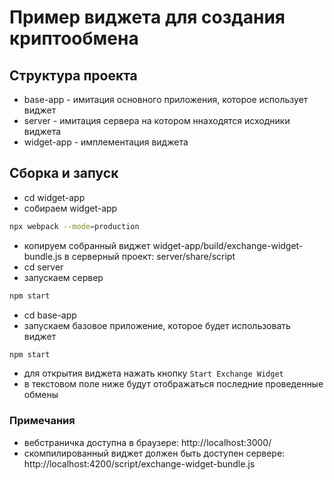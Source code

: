 # Пример виджета для создания криптообмена

## Структура проекта
- base-app - имитация основного приложения, которое использует виджет
- server - имитация сервера на котором ннаходятся исходники виджета
- widget-app - имплементация виджета

## Сборка и запуск
- cd widget-app
- собираем widget-app
```bash
npx webpack --mode=production
```
- копируем собранный виджет widget-app/build/exchange-widget-bundle.js в серверный проект: server/share/script
- cd server
- запускаем сервер 
```bash
npm start
```
- cd base-app
- запускаем базовое приложение, которое будет использовать виджет
```bash
npm start
```
- для открытия виджета нажать кнопку `Start Exchange Widget`
- в текстовом поле ниже будут отображаться последние проведенные обмены


### Примечания
- вебстраничка доступна в браузере: http://localhost:3000/
- скомпилированный виджет должен быть доступен сервере: http://localhost:4200/script/exchange-widget-bundle.js